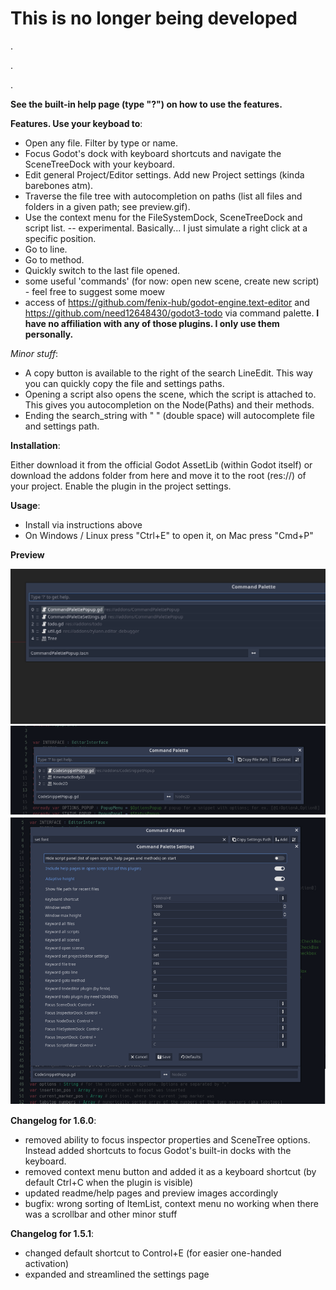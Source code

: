 # This is no longer being developed
.

.

.

**See the built-in help page (type "?") on how to use the features.**

**Features. Use your keyboad to**:

- Open any file. Filter by type or name. 
- Focus Godot's dock with keyboard shortcuts and navigate the SceneTreeDock with your keyboard.
- Edit general Project/Editor settings. Add new Project settings (kinda barebones atm).
- Traverse the file tree with autocompletion on paths (list all files and folders in a given path; see preview.gif).
- Use the context menu for the FileSystemDock, SceneTreeDock and script list. -- experimental. Basically... I just simulate a right click at a specific position.
- Go to line.
- Go to method.
- Quickly switch to the last file opened.
- some useful 'commands' (for now: open new scene, create new script) - feel free to suggest some moew
- access of https://github.com/fenix-hub/godot-engine.text-editor and https://github.com/need12648430/godot3-todo via command palette. **I have no affiliation with any of those plugins. I only use them personally.**

*Minor stuff*:

- A copy button is available to the right of the search LineEdit. This way you can quickly copy the file and settings paths.
- Opening a script also opens the scene, which the script is attached to. This gives you autocompletion on the Node(Paths) and their methods.
- Ending the search_string with "  " (double space) will autocomplete file and settings path.

**Installation**:

Either download it from the official Godot AssetLib (within Godot itself) or download the addons folder from here and move it to the root (res://) of your project. Enable the plugin in the project settings.

**Usage**:

* Install via instructions above
* On Windows / Linux press "Ctrl+E" to open it, on Mac press "Cmd+P"

**Preview**

![Preview2](preview2.gif)
![Preview](preview.png)


**Changelog for 1.6.0**:

- removed ability to focus inspector properties and SceneTree options. Instead added shortcuts to focus Godot's built-in docks with the keyboard.
- removed context menu button and added it as a keyboard shortcut (by default Ctrl+C when the plugin is visible)
- updated readme/help pages and preview images accordingly
- bugfix: wrong sorting of ItemList, context menu no working when there was a scrollbar and other minor stuff

**Changelog for 1.5.1**:

- changed default shortcut to Control+E (for easier one-handed activation)
- expanded and streamlined the settings page 

